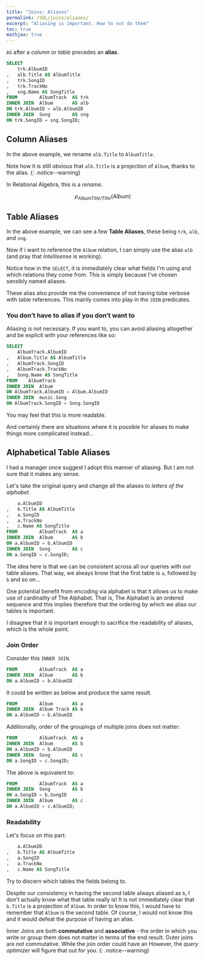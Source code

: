 ```yaml
---
title: "Joins: Aliases"
permalink: /SQL/joins/aliases/
excerpt: "Aliasing is important. How to not do them"
toc: true
mathjax: true
---
```


`AS` after a _column_ or _table_ precedes an __alias__. 

```sql
SELECT
	trk.AlbumID
,	alb.Title AS AlbumTitle 
,	trk.SongID
,	trk.TrackNo
,	sng.Name AS SongTitle
FROM		AlbumTrack 	AS trk
INNER JOIN	Album 		AS alb
ON trk.AlbumID = alb.AlbumID
INNER JOIN	Song 		AS sng
ON trk.SongID = sng.SongID;
```

## Column Aliases

In the above example, we rename `alb.Title` to `AlbumTitle`.


Note how it is still obvious that `alb.Title` is a projection of `Album`, thanks to the alias.
{: .notice--warning}

In Relational Algebra, this is a _rename_.

$$
\rho_{AlbumTitle/Title}(Album)
$$
## Table Aliases

In the above example, we can see a few __Table Aliases__, these being `trk`, `alb`, and `sng`.

Now if i want to reference the `Album` relation, I can simply use the alias `alb` (and pray that _Intellisense_ is working).

Notice how in the `SELECT`, it is immediately clear what fields I'm using and which relations they come from. This is simply because I've chosen sensibly named aliases.

These alias also provide me the convenience of not having tobe verbose with table references. This mainly comes into play in the `JOIN` predicates.

### You don’t have to alias if you don’t want to

Aliasing is not necessary. If you want to, you can avoid aliasing altogether and be explicit with your references like so:

```sql
SELECT
	AlbumTrack.AlbumID
,	Album.Title AS AlbumTitle
,	AlbumTrack.SongID
,	AlbumTrack.TrackNo
,	Song.Name AS SongTitle
FROM	AlbumTrack
INNER JOIN	Album
ON AlbumTrack.AlbumID = Album.AlbumID
INNER JOIN	music.Song
ON AlbumTrack.SongID = Song.SongID
```

You may feel that this is more readable. 

And certainly there are situations where it is possible for aliases to make things more complicated instead...

## Alphabetical Table Aliases

I had a manager once suggest I adopt this manner of aliasing. But I am not sure that it makes any sense.

Let's take the original query and change all the aliases to _letters of the alphabet_.

```sql
	a.AlbumID
,	b.Title AS AlbumTitle 
,	a.SongID
,	a.TrackNo
,	c.Name AS SongTitle
FROM		AlbumTrack 	AS a
INNER JOIN	Album 		AS b
ON a.AlbumID = b.AlbumID
INNER JOIN	Song 		AS c
ON a.SongID = c.SongID;
```
The idea here is that we can be consistent across all our queries with our table aliases.
That way, we always know that the first table is `a`, followed by `b` and so on...

One potential benefit from encoding via alphabet is that it allows us to make use of cardinality of The Alphabet.
That is, The Alphabet is an ordered sequence and this implies therefore that the ordering by which we alias our tables is important.

I disagree that it is important enough to sacrifice the readability of aliases, which is the whole point.

### Join Order

Consider this `INNER JOIN`.

```sql
FROM		AlbumTrack 	AS a
INNER JOIN	Album 		AS b
ON a.AlbumID = b.AlbumID
```

It could be written as below and produce the same result.

```sql
FROM		Album 		AS a
INNER JOIN	Album Track	AS b
ON a.AlbumID = b.AlbumID
```

Additionally, order of the groupings of multiple joins does not matter:

```sql
FROM		AlbumTrack 	AS a
INNER JOIN	Album 		AS b
ON a.AlbumID = b.AlbumID
INNER JOIN	Song 		AS c
ON a.SongID = c.SongID;
```

The above is equivalent to:

```sql
FROM		AlbumTrack 	AS a
INNER JOIN	Song 		AS b
ON a.SongID = b.SongID
INNER JOIN	Album 		AS c
ON a.AlbumID = c.AlbumID;
```

### Readability
Let's focus on this part:
```sql
	a.AlbumID
,	b.Title AS AlbumTitle 
,	a.SongID
,	a.TrackNo
,	c.Name AS SongTitle
```

Try to discern which tables the fields belong to.

Despite our consistency in having the second table always aliased as `b`, I don't actually know what that table really is!
It is not immediately clear that `b.Title` is a projection of `Album`. 
In order to know this, I would have to remember that `Album` is the second table.
Of course, I would not know this and it would defeat the purpose of having an alias.


Inner Joins are both __commutative__ and __associative__ - the order in which you write or group them does not matter in terms of the end result.
Outer joins are _not_ commutative.
While the join order could have an  However, the _query optimizer_ will figure that out for you.
{: .notice--warning}






